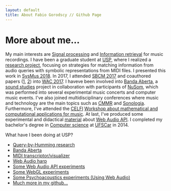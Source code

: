 ```yaml
---
layout: default
title: About Fabio Gorodscy // Github Page
---
```


# More about me...

<html>
<p>My main interests are <a href="http://wikipedia.org/wiki/signal_processing">Signal processing</a> and <a href="http://wikipedia.org/wiki/information_retrieval">Information retrieval</a> for music recordings. I have been a graduate student at <a href="http://usp.br">USP</a>, where I realized a <a href="/research">research project</a>, focusing on strategies for matching information from audio queries with symbolic representations from MIDI files. I presented this work in <a href="http://musica.ufmg.br/sysmus2018/">SysMus 2018</a>. In 2017, I attended <a href="http://compmus.ime.usp.br/sbcm/2017/">SBCM 2017</a> and coauthored papers (<a href="http://eecs.qmul.ac.uk/~keno/11.pdf">1</a>, <a href="http://eecs.qmul.ac.uk/~keno/13.pdf">2</a>) into <a href="http://wac.eecs.qmul.ac.uk/">WAC 2017</a>. I haveve been involved into <a href="https://github.com/fabiogoro/banda">Banda Aberta</a>, a <a href="https://en.wikipedia.org/wiki/sound_studies">sound studies</a> project in collaboration with participants of <a href="http://www2.eca.usp.br/nusom/">NuSom</a>, which was performed into several experimental music concerts and computer music events. I've also joined multidisciplinary conferences where music and technology are the main topics such as <a href="http://cmmr2017.inesctec.pt/">CMMR</a> and <a href="http://www2.eca.usp.br/sonologia/">Sonologia</a>. Furthermore, I've attended the <a href="http://www.celfi.gob.ar/">CELFI</a> <a href="http://www.celfi.gob.ar/programas/detalle?p=54">Workshop about mathematical and computational applications for music</a>. At last, I've produced some experimental and didactical <a href="http://www.ime.usp.br/~fabiog/webaudio">material</a> about <a href="https://developer.mozilla.org/en-US/docs/Web/API/Web_Audio_API">Web Audio API</a>. I completed my bachelor's degree in <a href="https://en.wikipedia.org/wiki/computer_science">Computer science</a> at <a href="http://ufscar.br">UFSCar</a> in 2014. </p>
</html>

What have I been doing at USP?

* [Query-by-Humming research](/research)
* [Banda Aberta](http://banda.codigo.xyz)
* [MIDI transcriptor/visualizer](https://qbh.pidois.tk/)
* [Web Audio harp](https://www.ime.usp.br/~fabiog/karplus/harp.html)
* [Some Web Audio API experiments](https://www.ime.usp.br/~fabiog/webaudio/)
* [Some WebGL experiments](https://www.ime.usp.br/~fabiog/grafico/)
* [Some Psychoacoustics experiments (Using Web Audio)](https://www.ime.usp.br/~fabiog/psychoac/2)
* [Much more in my github...](https://github.com/fabiogoro)
